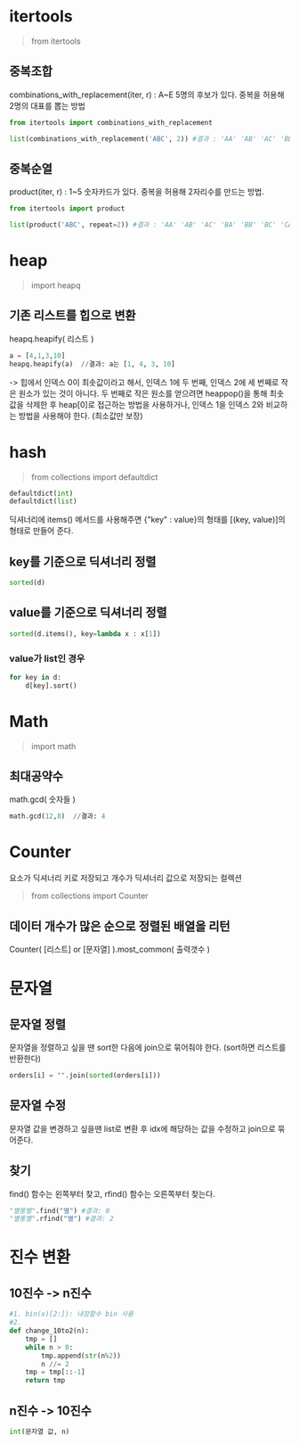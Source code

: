 # itertools
> from itertools

## 중복조합
combinations_with_replacement(iter, r) : A~E 5명의 후보가 있다. 중복을 허용해 2명의 대표를 뽑는 방법
```python
from itertools import combinations_with_replacement

list(combinations_with_replacement('ABC', 2)) #결과 : 'AA' 'AB' 'AC' 'BB' 'BC' 'CC' 
```

## 중복순열
product(iter, r) : 1~5 숫자카드가 있다. 중복을 허용해 2자리수를 만드는 방법.
```python
from itertools import product

list(product('ABC', repeat=2)) #결과 : 'AA' 'AB' 'AC' 'BA' 'BB' 'BC' 'CA' 'CB' 'CC'
```


# heap
> import heapq

## 기존 리스트를 힙으로 변환
heapq.heapify( 리스트 )

```python
a = [4,1,3,10]
heapq.heapify(a)  //결과: a는 [1, 4, 3, 10]
```
-> 힙에서 인덱스 0이 최솟값이라고 해서, 인덱스 1에 두 번째, 인덱스 2에 세 번째로 작은 원소가 있는 것이 아니다.
두 번째로 작은 원소를 얻으려면 heappop()을 통해 최솟값을 삭제한 후 heap[0]로 접근하는 방법을 사용하거나, 인덱스 1을 인덱스 2와 비교하는 방법을 사용해야 한다. (최소값만 보장)


# hash
> from collections import defaultdict </br>
 ```python
defaultdict(int)
defaultdict(list)
```
딕셔너리에 items() 메서드를 사용해주면 {"key" : value}의 형태를 [(key, value)]의 형태로 만들어 준다.
## key를 기준으로 딕셔너리 정렬
```python
sorted(d)
```

## value를 기준으로 딕셔너리 정렬
```python
sorted(d.items(), key=lambda x : x[1])
```
### value가 list인 경우
```python
for key in d:
    d[key].sort()
```

# Math
> import math

## 최대공약수
math.gcd( 숫자들 )

```python
math.gcd(12,8)  //결과: 4
```

# Counter
요소가 딕셔너리 키로 저장되고 개수가 딕셔너리 값으로 저장되는 컬렉션
> from collections import Counter

## 데이터 개수가 많은 순으로 정렬된 배열을 리턴
Counter( [리스트] or [문자열] ).most_common( 출력갯수 )

# 문자열
## 문자열 정렬
문자열을 정렬하고 싶을 땐 sort한 다음에 join으로 묶어줘야 한다. (sort하면 리스트를 반환한다)
```python
orders[i] = "".join(sorted(orders[i]))
```

## 문자열 수정
문자열 값을 변경하고 싶을땐 list로 변환 후 idx에 해당하는 값을 수정하고 join으로 묶어준다.

## 찾기
find() 함수는 왼쪽부터 찾고, rfind() 함수는 오른쪽부터 찾는다.
```python
"별똥별".find("별") #결과: 0
"별똥별".rfind("별") #결과: 2
```

# 진수 변환
## 10진수 -> n진수
```python
#1. bin(x)[2:]): 내장함수 bin 사용
#2. 
def change_10to2(n):
    tmp = []
    while n > 0:
        tmp.append(str(n%2))
        n //= 2
    tmp = tmp[::-1]
    return tmp
```

## n진수 -> 10진수
```python
int(문자열 값, n)
```
